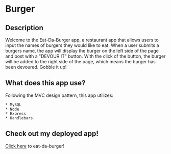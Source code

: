 # Burger

## Description

Welcome to the Eat-Da-Burger app, a restaurant app that allows users to input the names of burgers they would like to eat. When a user submits a burgers name, the app will display the burger on the left side of the page and post with a "DEVOUR IT" button. With the click of the button, the burger will be added to the right side of the page, which means the burger has been devoured. Gobble it up!

## What does this app use?

Following the MVC design pattern, this app utilizes:
    
    * MySQL
    * Node
    * Express
    * Handlebars

## Check out my deployed app!

[Click here](https://boiling-castle-22327.herokuapp.com/) to eat-da-burger!